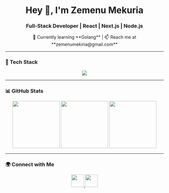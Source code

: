 <h1 align="center">Hey 👋, I'm Zemenu Mekuria</h1>
<h3 align="center">Full-Stack Developer | React | Next.js | Node.js</h3>

<p align="center">
  🌱 Currently learning **Golang** | 📫 Reach me at **zemenumekiria@gmail.com**
</p>

---

### 🚀 Tech Stack
<p align="center">
  <img src="https://skillicons.dev/icons?i=js,ts,react,nextjs,nodejs,nestjs,express,postgres,mongodb,git,linux,tailwind,docker" />
</p>

---

### 📊 GitHub Stats
<p align="center">
  <img src="https://github-readme-stats.vercel.app/api?username=teklez&show_icons=true&theme=radical&hide=issues" height="150" />
  <img src="https://github-readme-streak-stats.herokuapp.com/?user=teklez&theme=radical" height="150" />
  <img src="https://github-readme-stats.vercel.app/api/top-langs?username=teklez&layout=compact&theme=radical" height="150" />
</p>

---

### 🌍 Connect with Me
<p align="center">
  <a href="https://linkedin.com/in/zemenu-mekuria-1119b224a">
    <img src="https://skillicons.dev/icons?i=linkedin" height="40"/>
  </a>
  <a href="https://www.leetcode.com/Teklemekuria">
    <img src="https://skillicons.dev/icons?i=leetcode" height="40"/>
  </a>
</p>
